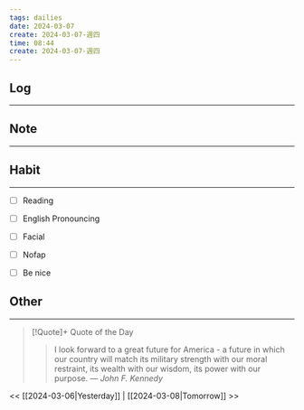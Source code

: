 ```yaml
---
tags: dailies  
date: 2024-03-07
create: 2024-03-07-週四
time: 08:44
create: 2024-03-07-週四
---
```


## Log
---


## Note
---


## Habit
---
- [ ] Reading
- [ ] English Pronouncing
- [ ] Facial
- [ ] Nofap
- [ ] Be nice


## Other
---

> [!Quote]+ Quote of the Day
> > I look forward to a great future for America - a future in which our country will match its military strength with our moral restraint, its wealth with our wisdom, its power with our purpose.
> — <cite>John F. Kennedy</cite>

<< [[2024-03-06|Yesterday]] | [[2024-03-08|Tomorrow]] >>
